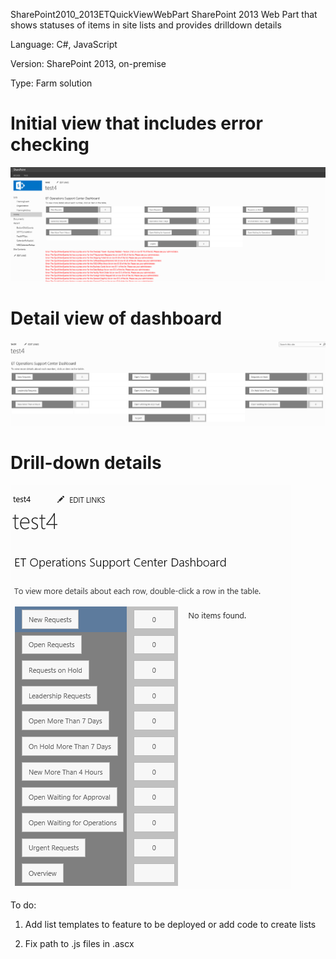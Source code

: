  SharePoint2010_2013ETQuickViewWebPart
SharePoint 2013 Web Part that shows statuses of items in site lists and provides drilldown details

Language: C#, JavaScript

Version: SharePoint 2013, on-premise

Type: Farm solution

<h1>Initial view that includes error checking</H1>

<kbd>
<img src="https://github.com/BeckyLash/SharePoint2010_2013ETQuickViewWebPart/blob/master/ReadMeImages/ETQuickView1.PNG">
</kbd>


<h1>Detail view of dashboard</h1>

<kbd>
<img src="https://github.com/BeckyLash/SharePoint2010_2013ETQuickViewWebPart/blob/master/ReadMeImages/ETQuickView2.PNG">
</kbd>


<h1>Drill-down details</h1>

<kbd>
<img src="https://github.com/BeckyLash/SharePoint2010_2013ETQuickViewWebPart/blob/master/ReadMeImages/ETQuickView3.PNG">
</kbd>

To do:

1. Add list templates to feature to be deployed or add code to create lists

2. Fix path to .js files in .ascx
